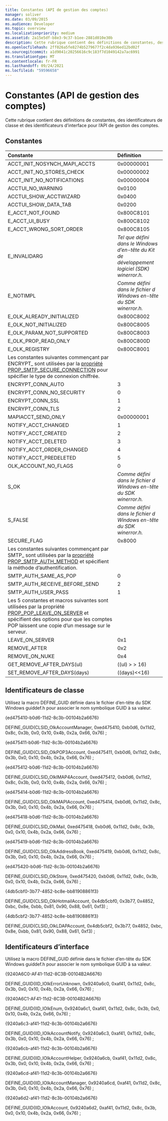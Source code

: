 ```yaml
---
title: Constantes (API de gestion des comptes)
manager: soliver
ms.date: 03/09/2015
ms.audience: Developer
ms.topic: overview
ms.localizationpriority: medium
ms.assetid: 2a15e5df-b8e3-9c37-b1ee-2881d010e30b
description: Cette rubrique contient des définitions de constantes, des identificateurs de classe et des identificateurs d’interface pour l’API de gestion des comptes.
ms.openlocfilehash: 2ff026a5fe8274b5279677f2c4da936ed12bd02f
ms.sourcegitcommit: a1d9041c20256616c9c183f7d1049142a7ac6991
ms.translationtype: MT
ms.contentlocale: fr-FR
ms.lasthandoff: 09/24/2021
ms.locfileid: "59596658"
---
```

# <a name="constants-account-management-api"></a>Constantes (API de gestion des comptes)

Cette rubrique contient des définitions de constantes, des identificateurs de classe et des identificateurs d’interface pour l’API de gestion des comptes.
  
## <a name="constants"></a>Constantes

|**Constante**|**Définition**|
|:-----|:-----|
|ACCT_INIT_NOSYNCH_MAPI_ACCTS  <br/> |0x00000001  <br/> |
|ACCT_INIT_NO_STORES_CHECK  <br/> |0x00000002  <br/> |
|ACCT_INIT_NO_NOTIFICATIONS <br/> |0x00000004 <br/> |
|ACCTUI_NO_WARNING  <br/> |0x0100  <br/> |
|ACCTUI_SHOW_ACCTWIZARD  <br/> |0x0400  <br/> |
|ACCTUI_SHOW_DATA_TAB  <br/> |0x0200  <br/> |
|E_ACCT_NOT_FOUND  <br/> |0x800C8101  <br/> |
|E_ACCT_UI_BUSY  <br/> |0x800C8102  <br/> |
|E_ACCT_WRONG_SORT_ORDER  <br/> |0x800C8105  <br/> |
|E_INVALIDARG  <br/> | *Tel que défini dans le Windows d’en-tête du Kit de développement logiciel (SDK) winerror.h.*  <br/> |
|E_NOTIMPL  <br/> | *Comme défini dans le fichier d Windows en-tête du SDK winerror.h.*  <br/> |
|E_OLK_ALREADY_INITIALIZED  <br/> |0x800C8002  <br/> |
|E_OLK_NOT_INITIALIZED  <br/> |0x800C8005  <br/> |
|E_OLK_PARAM_NOT_SUPPORTED  <br/> |0x800C8003  <br/> |
|E_OLK_PROP_READ_ONLY  <br/> |0x800C800D  <br/> |
|E_OLK_REGISTRY  <br/> |0x800C8001  <br/> |
|Les constantes suivantes commençant par ENCRYPT_ sont utilisées par la [propriété PROP_SMTP_SECURE_CONNECTION](prop_smtp_secure_connection.md) pour spécifier le type de connexion chiffrée.  <br/> ||
|ENCRYPT_CONN_AUTO  <br/> |3  <br/> |
|ENCRYPT_CONN_NO_SECURITY  <br/> |0  <br/> |
|ENCRYPT_CONN_SSL  <br/> |1  <br/> |
|ENCRYPT_CONN_TLS  <br/> |2  <br/> |
|MAPIACCT_SEND_ONLY  <br/> |0x00000001  <br/> |
|NOTIFY_ACCT_CHANGED  <br/> |1  <br/> |
|NOTIFY_ACCT_CREATED  <br/> |2  <br/> |
|NOTIFY_ACCT_DELETED  <br/> |3  <br/> |
|NOTIFY_ACCT_ORDER_CHANGED  <br/> |4   <br/> |
|NOTIFY_ACCT_PREDELETED  <br/> |5  <br/> |
|OLK_ACCOUNT_NO_FLAGS  <br/> |0  <br/> |
|S_OK  <br/> | *Comme défini dans le fichier d Windows en-tête du SDK winerror.h.*  <br/> |
|S_FALSE  <br/> | *Comme défini dans le fichier d Windows en-tête du SDK winerror.h.*  <br/> |
|SECURE_FLAG  <br/> |0x8000  <br/> |
|Les constantes suivantes commençant par SMTP_ sont utilisées par la [propriété PROP_SMTP_AUTH_METHOD](prop_smtp_auth_method.md) et spécifient la méthode d’authentification.  <br/> ||
|SMTP_AUTH_SAME_AS_POP  <br/> |0  <br/> |
|SMTP_AUTH_RECEIVE_BEFORE_SEND  <br/> |2  <br/> |
|SMTP_AUTH_USER_PASS  <br/> |1  <br/> |
|Les 5 constantes et macros suivantes sont utilisées par la propriété [PROP_POP_LEAVE_ON_SERVER](prop_pop_leave_on_server.md) et spécifient des options pour que les comptes POP laissent une copie d’un message sur le serveur.  <br/> ||
|LEAVE_ON_SERVER  <br/> |0x1  <br/> |
|REMOVE_AFTER  <br/> |0x2  <br/> |
|REMOVE_ON_NUKE  <br/> |0x4  <br/> |
|GET_REMOVE_AFTER_DAYS(ul)  <br/> |((ul) \> \> 16)  <br/> |
|SET_REMOVE_AFTER_DAYS(days)  <br/> |((days)\<\<16)  <br/> |
   
## <a name="class-identifiers"></a>Identificateurs de classe

Utilisez la macro DEFINE_GUID définie dans le fichier d’en-tête du SDK Windows guiddef.h pour associer le nom symbolique GUID à sa valeur.
  
{ed475410-b0d6-11d2-8c3b-00104b2a6676}
  
DEFINE_GUID(CLSID_OlkAccountManager, 0xed475410, 0xb0d6, 0x11d2, 0x8c, 0x3b, 0x0, 0x10, 0x4b, 0x2a, 0x66, 0x76) ; 
  
{ed475411-b0d6-11d2-8c3b-00104b2a6676}
  
DEFINE_GUID(CLSID_OlkPOP3Account, 0xed475411, 0xb0d6, 0x11d2, 0x8c, 0x3b, 0x0, 0x10, 0x4b, 0x2a, 0x66, 0x76) ;
  
{ed475412-b0d6-11d2-8c3b-00104b2a6676}
  
DEFINE_GUID(CLSID_OlkIMAP4Account, 0xed475412, 0xb0d6, 0x11d2, 0x8c, 0x3b, 0x0, 0x10, 0x4b, 0x2a, 0x66, 0x76) ;
  
{ed475414-b0d6-11d2-8c3b-00104b2a6676}
  
DEFINE_GUID(CLSID_OlkMAPIAccount, 0xed475414, 0xb0d6, 0x11d2, 0x8c, 0x3b, 0x0, 0x10, 0x4b, 0x2a, 0x66, 0x76) ;
  
{ed475418-b0d6-11d2-8c3b-00104b2a6676}
  
DEFINE_GUID(CLSID_OlkMail, 0xed475418, 0xb0d6, 0x11d2, 0x8c, 0x3b, 0x0, 0x10, 0x4b, 0x2a, 0x66, 0x76) ;
  
{ed475419-b0d6-11d2-8c3b-00104b2a6676}
  
DEFINE_GUID(CLSID_OlkAddressBook, 0xed475419, 0xb0d6, 0x11d2, 0x8c, 0x3b, 0x0, 0x10, 0x4b, 0x2a, 0x66, 0x76) ;
  
{ed475420-b0d6-11d2-8c3b-00104b2a6676}
  
DEFINE_GUID(CLSID_OlkStore, 0xed475420, 0xb0d6, 0x11d2, 0x8c, 0x3b, 0x0, 0x10, 0x4b, 0x2a, 0x66, 0x76) ;
  
{4db5cbf0-3b77-4852-bc8e-bb81908861f3}
  
DEFINE_GUID(CLSID_OlkHotmailAccount, 0x4db5cbf0, 0x3b77, 0x4852, 0xbc, 0x8e, 0xbb, 0x81, 0x90, 0x88, 0x61, 0xf3) ;
  
{4db5cbf2-3b77-4852-bc8e-bb81908861f3}
  
DEFINE_GUID(CLSID_OlkLDAPAccount, 0x4db5cbf2, 0x3b77, 0x4852, 0xbc, 0x8e, 0xbb, 0x81, 0x90, 0x88, 0x61, 0xf3) ;
  
## <a name="interface-identifiers"></a>Identificateurs d’interface

Utilisez la macro DEFINE_GUID définie dans le fichier d’en-tête du SDK Windows guiddef.h pour associer le nom symbolique GUID à sa valeur.
  
{9240A6C0-AF41-11d2-8C3B-00104B2A6676}
  
DEFINE_GUID(IID_IOlkErrorUnknown, 0x9240a6c0, 0xaf41, 0x11d2, 0x8c, 0x3b, 0x0, 0x10, 0x4b, 0x2a, 0x66, 0x76) ;
  
{9240A6C1-AF41-11d2-8C3B-00104B2A6676}
  
DEFINE_GUID(IID_IOlkEnum, 0x9240a6c1, 0xaf41, 0x11d2, 0x8c, 0x3b, 0x0, 0x10, 0x4b, 0x2a, 0x66, 0x76) ;
  
{9240a6c3-af41-11d2-8c3b-00104b2a6676}
  
DEFINE_GUID(IID_IOlkAccountNotify, 0x9240a6c3, 0xaf41, 0x11d2, 0x8c, 0x3b, 0x0, 0x10, 0x4b, 0x2a, 0x66, 0x76) ;
  
{9240a6cb-af41-11d2-8c3b-00104b2a6676}
  
DEFINE_GUID(IID_IOlkAccountHelper, 0x9240a6cb, 0xaf41, 0x11d2, 0x8c, 0x3b, 0x0, 0x10, 0x4b, 0x2a, 0x66, 0x76) ; 
  
{9240a6cd-af41-11d2-8c3b-00104b2a6676}
  
DEFINE_GUID(IID_IOlkAccountManager, 0x9240a6cd, 0xaf41, 0x11d2, 0x8c, 0x3b, 0x0, 0x10, 0x4b, 0x2a, 0x66, 0x76) ; 
  
{9240a6d2-af41-11d2-8c3b-00104b2a6676}
  
DEFINE_GUID(IID_IOlkAccount, 0x9240a6d2, 0xaf41, 0x11d2, 0x8c, 0x3b, 0x0, 0x10, 0x4b, 0x2a, 0x66, 0x76) ;
  

